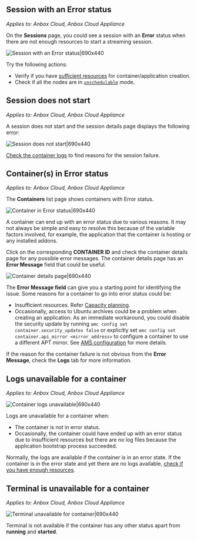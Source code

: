 ## Session with an Error status
*Applies to: Anbox Cloud, Anbox Cloud Appliance*

On the **Sessions** page, you could see a session with an **Error** status when there are not enough resources to start a streaming session. 

![Session with an Error status|690x440](https://assets.ubuntu.com/v1/91739759-session-error.png)

Try the following actions:
* Verify if you have [sufficient resources](https://discourse.ubuntu.com/t/capacity-planning/28717) for container/application creation.
* Check if all the nodes are in [`unschedulable`](https://discourse.ubuntu.com/t/ams-configuration/20872) mode.

## Session does not start
*Applies to: Anbox Cloud, Anbox Cloud Appliance*

A session does not start and the session details page displays the following error:

![Session does not start|690x440](https://assets.ubuntu.com/v1/52b32f73-session-does-not-start.png)

[Check the container logs](https://discourse.ubuntu.com/t/how-to-view-the-container-logs/24329) to find reasons for the session failure.


## Container(s) in Error status
*Applies to: Anbox Cloud, Anbox Cloud Appliance*

The **Containers** list page shows containers with Error status.

![Container in Error status|690x440](https://assets.ubuntu.com/v1/aaf1194c-container-list-error.png)

A container can end up with an error status due to various reasons. It may not always be simple and easy to resolve this because of the variable factors involved, for example, the application that the container is hosting or any installed addons.

Click on the corresponding **CONTAINER ID** and check the container details page for any possible error messages. The container details page has an **Error Message** field that could be useful.

![Container details page|690x440](https://assets.ubuntu.com/v1/0ff0d3ff-container-details-error.png)

The **Error Message field** can give you a starting point for identifying the issue. Some reasons for a container to go into error status could be:
* Insufficient resources. Refer [Capacity planning](https://discourse.ubuntu.com/t/capacity-planning/28717).
* Occasionally, access to Ubuntu archives could be a problem when creating an application. As an immediate workaround, you could disable the security update by running `amc config set container.security_updates false` or explicitly set `amc config set container.api_mirror <mirror_address>` to configure a container to use a different APT mirror. See [AMS configuration](https://discourse.ubuntu.com/t/ams-configuration/20872) for more details.
 
If the reason for the container failure is not obvious from the **Error Message**, check the **Logs** tab for more information.

## Logs unavailable for a container
*Applies to: Anbox Cloud, Anbox Cloud Appliance*

![Container logs unavailable|690x440](https://assets.ubuntu.com/v1/db938c41-logs-unavailable-for-container.png)

Logs  are unavailable for a container when:
* The container is not in error status.
* Occasionally, the container could have ended up with an error status due to insufficient resources but there are no log files because the application bootstrap process succeeded.

Normally, the logs are available if the container is in an error state. If the container is in the error state and yet there are no logs available, [check if you have enough resources](https://discourse.ubuntu.com/t/capacity-planning/28717).

## Terminal is unavailable for a container
*Applies to: Anbox Cloud, Anbox Cloud Appliance*

![Terminal unavailable for container|690x440](https://assets.ubuntu.com/v1/e85fb9ab-terminal-unavailable-for-container.png)

Terminal is not available if the container has any other status apart from **running** and **started**.